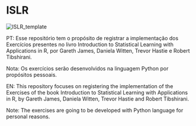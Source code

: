 # ISLR
![ISLR_template](https://user-images.githubusercontent.com/102001395/212060600-537e6de4-4ec3-4243-8327-27277e552043.png)

PT:
Esse repositório tem o propósito de registrar a implementação dos Exercícios presentes no livro Introduction to Statistical Learning with Applications in R, por Gareth James, Daniela Witten, Trevor Hastie e Robert Tibshirani.

Nota: Os exercícios serão desenvolvidos na linguagem Python por propósitos pessoais.


EN:
This repository focuses on registering the implementation of the Exercises of the book Introduction to Statistical Learning with Applications in R, by Gareth James, Daniela Witten, Trevor Hastie and Robert Tibshirani.

Note: The exercises are going to be developed with Python language for personal reasons.
